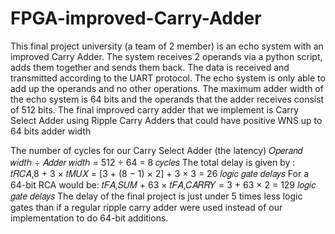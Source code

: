 # FPGA-improved-Carry-Adder

This final project university (a team of 2 member) is an echo system with an improved Carry Adder. The system receives 2 operands via
a python script, adds them together and sends them back. The data is received and transmitted
according to the UART protocol. The echo system is only able to add up the operands and no other
operations. The maximum adder width of the echo system is 64 bits and the operands that the adder
receives consist of 512 bits. The final improved carry adder that we implement is Carry Select Adder
using Ripple Carry Adders that could have positive WNS up to 64 bits adder width

The number of cycles for our Carry Select Adder (the latency)
𝑂𝑝𝑒𝑟𝑎𝑛𝑑 𝑤𝑖𝑑𝑡ℎ ÷ 𝐴𝑑𝑑𝑒𝑟 𝑤𝑖𝑑𝑡ℎ = 512 ÷ 64 = 8 𝑐𝑦𝑐𝑙𝑒𝑠
The total delay is given by :
𝑡𝑅𝐶𝐴,8 + 3 × 𝑡𝑀𝑈𝑋 = [3 + (8 − 1) × 2] + 3 × 3 = 26 𝑙𝑜𝑔𝑖𝑐 𝑔𝑎𝑡𝑒 𝑑𝑒𝑙𝑎𝑦𝑠
For a 64-bit RCA would be:
𝑡𝐹𝐴,𝑆𝑈𝑀 + 63 × 𝑡𝐹𝐴,𝐶𝐴𝑅𝑅𝑌 = 3 + 63 × 2 = 129 𝑙𝑜𝑔𝑖𝑐 𝑔𝑎𝑡𝑒 𝑑𝑒𝑙𝑎𝑦𝑠
The delay of the final project is just under 5 times less logic gates than if a regular ripple carry adder
were used instead of our implementation to do 64-bit additions.
